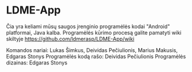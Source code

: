 # LDME-App

Čia yra keliami mūsų saugos įrenginio programėlės kodai "Android" platformai, Java kalba. 
Programėlės kūrimo procesą galite pamatyti wiki skiltyje
https://github.com/ldmerasp/LDME-App/wiki

Komandos nariai: Lukas Šimkus, Deividas Pečiulionis, Marius Makusis, Edgaras Stonys
Programėlės kodą rašo: Deividas Pečiulionis
Programėlės dizainas: Edgaras Stonys
